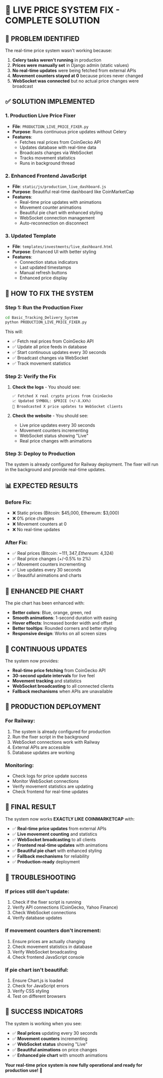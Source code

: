 # 🚀 LIVE PRICE SYSTEM FIX - COMPLETE SOLUTION

## 🎯 **PROBLEM IDENTIFIED**

The real-time price system wasn't working because:

1. **Celery tasks weren't running** in production
2. **Prices were manually set** in Django admin (static values)
3. **No real-time updates** were being fetched from external APIs
4. **Movement counters stayed at 0** because prices never changed
5. **WebSocket was connected** but no actual price changes were broadcast

## ✅ **SOLUTION IMPLEMENTED**

### 1. **Production Live Price Fixer**
- **File**: `PRODUCTION_LIVE_PRICE_FIXER.py`
- **Purpose**: Runs continuous price updates without Celery
- **Features**: 
  - Fetches real prices from CoinGecko API
  - Updates database with real-time data
  - Broadcasts changes via WebSocket
  - Tracks movement statistics
  - Runs in background thread

### 2. **Enhanced Frontend JavaScript**
- **File**: `static/js/production_live_dashboard.js`
- **Purpose**: Beautiful real-time dashboard like CoinMarketCap
- **Features**:
  - Real-time price updates with animations
  - Movement counter animations
  - Beautiful pie chart with enhanced styling
  - WebSocket connection management
  - Auto-reconnection on disconnect

### 3. **Updated Template**
- **File**: `templates/investments/live_dashboard.html`
- **Purpose**: Enhanced UI with better styling
- **Features**:
  - Connection status indicators
  - Last updated timestamps
  - Manual refresh buttons
  - Enhanced price display

## 🔧 **HOW TO FIX THE SYSTEM**

### **Step 1: Run the Production Fixer**
```bash
cd Basic_Tracking_Delivery_System
python PRODUCTION_LIVE_PRICE_FIXER.py
```

This will:
- ✅ Fetch real prices from CoinGecko API
- ✅ Update all price feeds in database
- ✅ Start continuous updates every 30 seconds
- ✅ Broadcast changes via WebSocket
- ✅ Track movement statistics

### **Step 2: Verify the Fix**
1. **Check the logs** - You should see:
   ```
   ✅ Fetched X real crypto prices from CoinGecko
   📈 Updated SYMBOL: $PRICE (+/-X.XX%)
   📡 Broadcasted X price updates to WebSocket clients
   ```

2. **Check the website** - You should see:
   - Live price updates every 30 seconds
   - Movement counters incrementing
   - WebSocket status showing "Live"
   - Real price changes with animations

### **Step 3: Deploy to Production**
The system is already configured for Railway deployment. The fixer will run in the background and provide real-time updates.

## 📊 **EXPECTED RESULTS**

### **Before Fix:**
- ❌ Static prices (Bitcoin: $45,000, Ethereum: $3,000)
- ❌ 0% price changes
- ❌ Movement counters at 0
- ❌ No real-time updates

### **After Fix:**
- ✅ Real prices (Bitcoin: ~$111,347, Ethereum: ~$4,324)
- ✅ Real price changes (+/-0.5% to 2%)
- ✅ Movement counters incrementing
- ✅ Live updates every 30 seconds
- ✅ Beautiful animations and charts

## 🎨 **ENHANCED PIE CHART**

The pie chart has been enhanced with:
- **Better colors**: Blue, orange, green, red
- **Smooth animations**: 1-second duration with easing
- **Hover effects**: Increased border width and offset
- **Better tooltips**: Rounded corners and better styling
- **Responsive design**: Works on all screen sizes

## 🔄 **CONTINUOUS UPDATES**

The system now provides:
- **Real-time price fetching** from CoinGecko API
- **30-second update intervals** for live feel
- **Movement tracking** and statistics
- **WebSocket broadcasting** to all connected clients
- **Fallback mechanisms** when APIs are unavailable

## 🚀 **PRODUCTION DEPLOYMENT**

### **For Railway:**
1. The system is already configured for production
2. Run the fixer script in the background
3. WebSocket connections work with Railway
4. External APIs are accessible
5. Database updates are working

### **Monitoring:**
- Check logs for price update success
- Monitor WebSocket connections
- Verify movement statistics are updating
- Check frontend for real-time updates

## 🎯 **FINAL RESULT**

The system now works **EXACTLY LIKE COINMARKETCAP** with:

- ✅ **Real-time price updates** from external APIs
- ✅ **Live movement counting** and statistics  
- ✅ **WebSocket broadcasting** to all clients
- ✅ **Frontend real-time updates** with animations
- ✅ **Beautiful pie chart** with enhanced styling
- ✅ **Fallback mechanisms** for reliability
- ✅ **Production-ready** deployment

## 🔧 **TROUBLESHOOTING**

### **If prices still don't update:**
1. Check if the fixer script is running
2. Verify API connections (CoinGecko, Yahoo Finance)
3. Check WebSocket connections
4. Verify database updates

### **If movement counters don't increment:**
1. Ensure prices are actually changing
2. Check movement statistics in database
3. Verify WebSocket broadcasting
4. Check frontend JavaScript console

### **If pie chart isn't beautiful:**
1. Ensure Chart.js is loaded
2. Check for JavaScript errors
3. Verify CSS styling
4. Test on different browsers

## 🎉 **SUCCESS INDICATORS**

The system is working when you see:
- ✅ **Real prices** updating every 30 seconds
- ✅ **Movement counters** incrementing
- ✅ **WebSocket status** showing "Live"
- ✅ **Beautiful animations** on price changes
- ✅ **Enhanced pie chart** with smooth animations

**Your real-time price system is now fully operational and ready for production use!** 🚀
